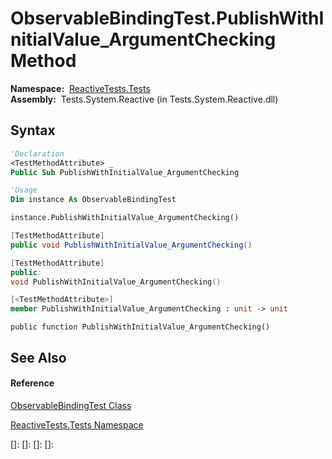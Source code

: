 # ObservableBindingTest.PublishWithInitialValue\_ArgumentChecking Method

**Namespace:**  [ReactiveTests.Tests](ReactiveTests.Tests\ReactiveTests.Tests.md)  
**Assembly:**  Tests.System.Reactive (in Tests.System.Reactive.dll)

## Syntax

```vb
'Declaration
<TestMethodAttribute> _
Public Sub PublishWithInitialValue_ArgumentChecking
```

```vb
'Usage
Dim instance As ObservableBindingTest

instance.PublishWithInitialValue_ArgumentChecking()
```

```csharp
[TestMethodAttribute]
public void PublishWithInitialValue_ArgumentChecking()
```

```c++
[TestMethodAttribute]
public:
void PublishWithInitialValue_ArgumentChecking()
```

```fsharp
[<TestMethodAttribute>]
member PublishWithInitialValue_ArgumentChecking : unit -> unit 
```

```jscript
public function PublishWithInitialValue_ArgumentChecking()
```

## See Also

#### Reference

[ObservableBindingTest Class](ObservableBindingTest\ObservableBindingTest.md)

[ReactiveTests.Tests Namespace](ReactiveTests.Tests\ReactiveTests.Tests.md)

[]: 
[]: 
[]: 
[]: 